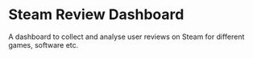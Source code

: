 # Steam Review Dashboard

A dashboard to collect and analyse user reviews on Steam for different games, software etc.
